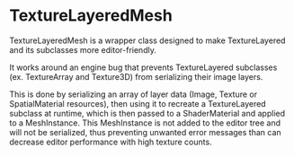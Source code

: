 # TextureLayeredMesh

TextureLayeredMesh is a wrapper class designed to make TextureLayered and its subclasses more editor-friendly.

It works around an engine bug that prevents TextureLayered subclasses (ex. TextureArray and Texture3D) from serializing their image layers.

This is done by serializing an array of layer data (Image, Texture or SpatialMaterial resources), then using it to recreate a TextureLayered subclass at runtime, which is then passed to a ShaderMaterial and applied to a MeshInstance. This MeshInstance is not added to the editor tree and will not be serialized, thus preventing unwanted error messages than can decrease editor performance with high texture counts.
